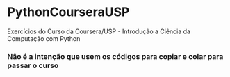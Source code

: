 # PythonCourseraUSP

Exercícios do Curso da Coursera/USP - Introdução a Ciência da Computação com Python

### Não é a intenção que usem os códigos para copiar e colar para passar o curso



